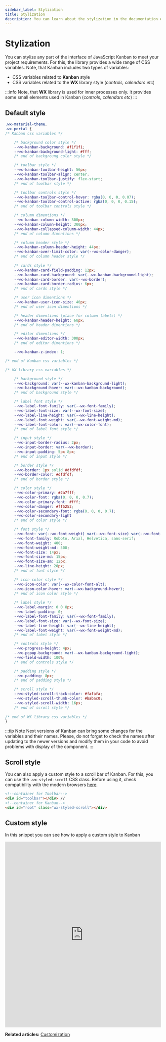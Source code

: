```yaml
---
sidebar_label: Stylization
title: Stylization
description: You can learn about the stylization in the documentation of the DHTMLX JavaScript Kanban library. Browse developer guides and API reference, try out code examples and live demos, and download a free 30-day evaluation version of DHTMLX Kanban.
---
```


# Stylization

You can stylize any part of the interface of JavaScript Kanban to meet your project requirements. For this, the library provides a wide range of CSS variables. Note, that Kanban includes two types of variables:
- CSS variables related to **Kanban** style
- CSS variables related to the **WX** library style (*controls, calendars etc*)

:::info
Note, that **WX** library is used for inner processes only. It provides some small elements used in Kanban (*controls, calendars etc*)
:::

## Default style

~~~css
.wx-material-theme,
.wx-portal {
/* Kanban css variables */

	/* background color style */
	--wx-kanban-background: #f1f1f1;
	--wx-kanban-background-light: #fff;
	/* end of backgroung color style */

	/* toolbar style */
	--wx-kanban-toolbar-height: 56px;
	--wx-kanban-toolbar-align: center;
	--wx-kanban-toolbar-justify: flex-start;
	/* end of toolbar style */

	/* toolbar controls style */
	--wx-kanban-toolbar-control-hover: rgba(0, 0, 0, 0.07);
	--wx-kanban-toolbar-control-active: rgba(0, 0, 0, 0.15);
	/* end of toolbar controls style */

	/* column dimentions */
	--wx-kanban-column-width: 300px;
	--wx-kanban-column-height: 300px;
	--wx-kanban-collapsed-column-width: 44px;
	/* end of column dimentions */

	/* column header style */
	--wx-kanban-column-header-height: 44px;
	--wx-kanban-over-limit-color: var(--wx-color-danger);
	/* end of column header style */
	
	/* cards style */
	--wx-kanban-card-field-padding: 12px;
	--wx-kanban-card-background: var(--wx-kanban-background-light);
	--wx-kanban-card-border: var(--wx-border);
	--wx-kanban-card-border-radius: 6px;
	/* end of cards style */

	/* user icon dimentions */
	--wx-kanban-user-icon-size: 40px;
	/* end of user icon dimentions */

	/* header dimentions (place for column labels) */
	--wx-kanban-header-height: 68px;
	/* end of header dimentions */

	/* editor dimentions */
	--wx-kanban-editor-width: 300px;
	/* end of editor dimentions */

	--wx-kanban-z-index: 1;

/* end of Kanban css variables */

/* WX library css variables */

	/* background style */
	--wx-background: var(--wx-kanban-background-light);
	--wx-background-hover: var(--wx-kanban-background);
	/* end of background style */

	/* label font style */
	--wx-label-font-family: var(--wx-font-family);
	--wx-label-font-size: var(--wx-font-size);
	--wx-label-line-height: var(--wx-line-height);
	--wx-label-font-weight: var(--wx-font-weight-md);
	--wx-label-font-color: var(--wx-color-font);
	/* end of label font style */

	/* input style */
	--wx-input-border-radius: 2px;
	--wx-input-border: var(--wx-border);
	--wx-input-padding: 5px 8px;
	/* end of input style */

	/* border style */
	--wx-border: 1px solid #dfdfdf;
	--wx-border-color: #dfdfdf;
	/* end of border style */

	/* color style */
	--wx-color-primary: #2a7fff;
	--wx-color-font: rgba(0, 0, 0, 0.7);
	--wx-color-primary-font: #fff;
	--wx-color-danger: #ff5252;
	--wx-color-secondary-font: rgba(0, 0, 0, 0.7);
	--wx-color-secondary-light
	/* end of color style */

	/* font style */
	--wx-font: var(--wx-font-weight) var(--wx-font-size) var(--wx-font-family);
	--wx-font-family: Roboto, Arial, Helvetica, sans-serif;
	--wx-font-weight: 400;
	--wx-font-weight-md: 500;
	--wx-font-size: 14px;
	--wx-font-size-md: 15px;
	--wx-font-size-sm: 12px;
	--wx-line-height: 20px;
	/* end of font style */

	/* icon color style */
	--wx-icon-color: var(--wx-color-font-alt);
	--wx-icon-color-hover: var(--wx-background-hover);
	/* end of icon color style */
	
	/* label style */
	--wx-label-margin: 0 0 8px;
	--wx-label-padding: 0;
	--wx-label-font-family: var(--wx-font-family);
	--wx-label-font-size: var(--wx-font-size);
	--wx-label-line-height: var(--wx-line-height);
	--wx-label-font-weight: var(--wx-font-weight-md);
	/* end of label style */

	/* controls style */
	--wx-progress-height: 4px;
	--wx-popup-background: var(--wx-kanban-background-light);
	--wx-field-width: 100%;
	/* end of controls style */

	/* padding style */
	--wx-padding: 8px;
	/* end of padding style */

	/* scroll style */
	--wx-styled-scroll-track-color: #fafafa;
	--wx-styled-scroll-thumb-color: #babac0;
	--wx-styled-scroll-width: 16px;
	/* end of scroll style */
	
/* end of WX library css variables */
}
~~~

:::tip Note
Next versions of Kanban can bring some changes for the variables and their names. Please, do not forget to check the names after updating to the newer versions and modify them in your code to avoid problems with display of the component.
:::

## Scroll style

You can also apply a custom style to a scroll bar of Kanban. For this, you can use the `.wx-styled-scroll` CSS class. Before using it, check compatibility with the modern browsers [here](https://caniuse.com/css-scrollbar).

~~~html {4} title="index.html"
<!--container for Toolbar-->
<div id="toolbar"></div> //
<!--container for Kanban-->
<div id="root" class="wx-styled-scroll"></div> 
~~~

## Custom style

In this snippet you can see how to apply a custom style to Kanban

<iframe src="https://snippet.dhtmlx.com/oj18xwb5?mode=html" frameborder="0" class="snippet_iframe" width="100%" height="600"></iframe>

**Related articles:** [Customization](../customization)
